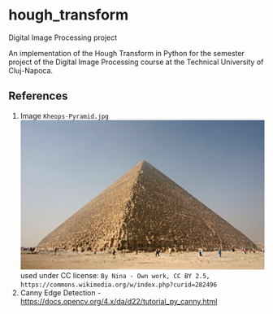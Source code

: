 # hough_transform
Digital Image Processing project

An implementation of the Hough Transform in Python for the semester project of the Digital Image Processing course at the Technical University of Cluj-Napoca.

## References

1. Image `Kheops-Pyramid.jpg`  
![](./input/Kheops-Pyramid.jpeg)  
used under CC license: `By Nina - Own work, CC BY 2.5, https://commons.wikimedia.org/w/index.php?curid=282496`
2. Canny Edge Detection - https://docs.opencv.org/4.x/da/d22/tutorial_py_canny.html